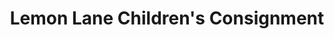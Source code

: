 ---
title: "Lemon Lane Children's Consignment"
url: /falls-church/lemon-lane-childrens-consignment/
shop: Gebrauchtwaren
---